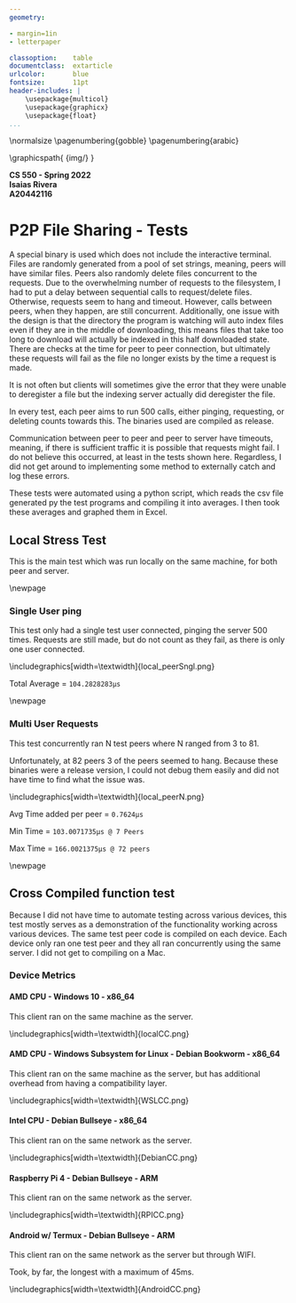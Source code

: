 ```yaml
---
geometry:

- margin=1in
- letterpaper

classoption:    table
documentclass:  extarticle
urlcolor:       blue
fontsize:       11pt
header-includes: |
    \usepackage{multicol}
    \usepackage{graphicx}
    \usepackage{float}
...
```


\normalsize
\pagenumbering{gobble}
\pagenumbering{arabic}

\graphicspath{ {img/} }

**CS 550 - Spring 2022**  
**Isaias Rivera**  
**A20442116**

# P2P File Sharing - Tests

A special binary is used which does not include the interactive terminal.
Files are randomly generated from a pool of set strings, meaning, peers will have similar files.
Peers also randomly delete files concurrent to the requests.
Due to the overwhelming number of requests to the filesystem, I had to put a delay between sequential calls to request/delete files.
Otherwise, requests seem to hang and timeout.
However, calls between peers, when they happen, are still concurrent.
Additionally, one issue with the design is that the directory the program is watching will auto index files even if they are in the middle of downloading, this means files that take too long to download will actually be indexed in this half downloaded state. There are checks at the time for peer to peer connection, but ultimately these requests will fail as the file no longer exists by the time a request is made.

It is not often but clients will sometimes give the error that they were unable to deregister a file but the indexing server actually did deregister the file.

In every test, each peer aims to run 500 calls, either pinging, requesting, or deleting counts towards this.
The binaries used are compiled as release.

Communication between peer to peer and peer to server have timeouts, meaning, if there is sufficient traffic it is possible that requests might fail.
I do not believe this occurred, at least in the tests shown here. Regardless, I did not get around to implementing some method to externally catch and log these errors.

These tests were automated using a python script, which reads the csv file generated py the test programs and compiling it into averages.
I then took these averages and graphed them in Excel.

## Local Stress Test

This is the main test which was run locally on the same machine, for both peer and server.

\newpage

### Single User ping

This test only had a single test user connected, pinging the server 500 times.
Requests are still made, but do not count as they fail, as there is only one user connected.

\includegraphics[width=\textwidth]{local_peerSngl.png}

Total Average = `104.2828283µs`

\newpage

### Multi User Requests

This test concurrently ran N test peers where N ranged from 3 to 81.

Unfortunately, at 82 peers 3 of the peers seemed to hang.
Because these binaries were a release version, I could not debug them easily and did not have time to find what the issue was.

\includegraphics[width=\textwidth]{local_peerN.png}

Avg Time added per peer = `0.7624µs`

Min Time = `103.0071735µs @ 7 Peers`

Max Time = `166.0021375µs @ 72 peers`

\newpage

## Cross Compiled function test

Because I did not have time to automate testing across various devices, this test mostly serves as a demonstration of the functionality working across various devices.
The same test peer code is compiled on each device.
Each device only ran one test peer and they all ran concurrently using the same server.
I did not get to compiling on a Mac.

### Device Metrics

#### AMD CPU - Windows 10 - x86_64

This client ran on the same machine as the server.

\includegraphics[width=\textwidth]{localCC.png}

#### AMD CPU - Windows Subsystem for Linux - Debian Bookworm - x86_64

This client ran on the same machine as the server, but has additional overhead from having a compatibility layer.

\includegraphics[width=\textwidth]{WSLCC.png}

#### Intel CPU - Debian Bullseye - x86_64

This client ran on the same network as the server.

\includegraphics[width=\textwidth]{DebianCC.png}

#### Raspberry Pi 4 - Debian Bullseye - ARM

This client ran on the same network as the server.

\includegraphics[width=\textwidth]{RPICC.png}

#### Android w/ Termux - Debian Bullseye - ARM

This client ran on the same network as the server but through WIFI.

Took, by far, the longest with a maximum of 45ms.

\includegraphics[width=\textwidth]{AndroidCC.png}
